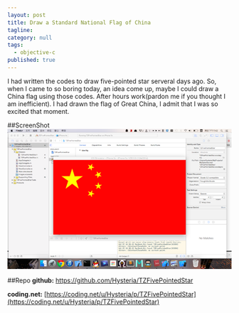```yaml
---
layout: post
title: Draw a Standard National Flag of China
tagline: 
category: null
tags:
  - objective-c
published: true
---
```

I had written the codes to draw five-pointed star serveral days ago. So, when I came to so boring today, an idea come up, maybe I could draw a China flag using those codes.
After hours work(pardon me if you thought I am inefficient). I had drawn the flag of Great China, I admit that I was so excited that moment.

##ScreenShot
![image](https://github.com/Hysteria/hysteria.github.io/blob/master/_imgs/chinaflagss.png?raw=true "China Flag Screenshot")

##Repo
**github:** [https://github.com/Hysteria/TZFivePointedStar
](https://github.com/Hysteria/TZFivePointedStar)

**coding.net:** [https://coding.net/u/Hysteria/p/TZFivePointedStar](https://coding.net/u/Hysteria/p/TZFivePointedStar)


